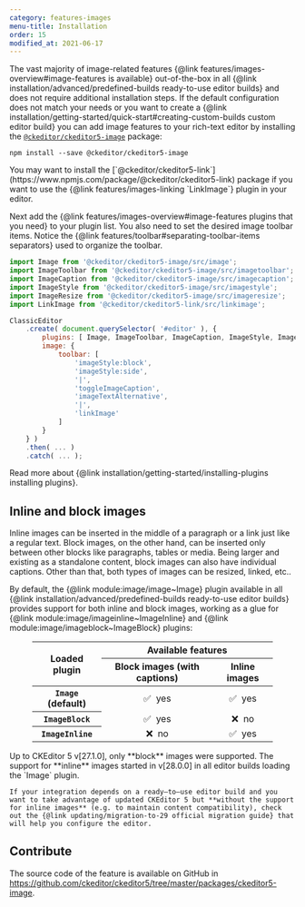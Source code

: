 ```yaml
---
category: features-images
menu-title: Installation
order: 15
modified_at: 2021-06-17
---
```


The vast majority of image-related features {@link features/images-overview#image-features is available} out-of-the-box in all {@link installation/advanced/predefined-builds ready-to-use editor builds} and does not require additional installation steps. If the default configuration does not match your needs or you want to create a {@link installation/getting-started/quick-start#creating-custom-builds custom editor build} you can add image features to your rich-text editor by installing the [`@ckeditor/ckeditor5-image`](https://www.npmjs.com/package/@ckeditor/ckeditor5-image) package:

```plaintext
npm install --save @ckeditor/ckeditor5-image
```

<info-box info>
	You may want to install the [`@ckeditor/ckeditor5-link`](https://www.npmjs.com/package/@ckeditor/ckeditor5-link) package if you want to use the {@link features/images-linking `LinkImage`} plugin in your editor.
</info-box>

Next add the {@link features/images-overview#image-features plugins that you need} to your plugin list. You also need to set the desired image toolbar items. Notice the {@link features/toolbar#separating-toolbar-items separators} used to organize the toolbar.

```js
import Image from '@ckeditor/ckeditor5-image/src/image';
import ImageToolbar from '@ckeditor/ckeditor5-image/src/imagetoolbar';
import ImageCaption from '@ckeditor/ckeditor5-image/src/imagecaption';
import ImageStyle from '@ckeditor/ckeditor5-image/src/imagestyle';
import ImageResize from '@ckeditor/ckeditor5-image/src/imageresize';
import LinkImage from '@ckeditor/ckeditor5-link/src/linkimage';

ClassicEditor
	.create( document.querySelector( '#editor' ), {
		plugins: [ Image, ImageToolbar, ImageCaption, ImageStyle, ImageResize, LinkImage ],
		image: {
			toolbar: [
				'imageStyle:block',
				'imageStyle:side',
				'|',
				'toggleImageCaption',
				'imageTextAlternative',
				'|',
				'linkImage'
			]
		}
	} )
	.then( ... )
	.catch( ... );
```

<info-box info>
	Read more about {@link installation/getting-started/installing-plugins installing plugins}.
</info-box>

## Inline and block images

Inline images can be inserted in the middle of a paragraph or a link just like a regular text. Block images, on the other hand, can be inserted only between other blocks like paragraphs, tables or media. Being larger and existing as a standalone content, block images can also have individual captions. Other than that, both types of images can be resized, linked, etc..

By default, the {@link module:image/image~Image} plugin available in all {@link installation/advanced/predefined-builds ready-to-use editor builds} provides support for both inline and block images, working as a glue for {@link module:image/imageinline~ImageInline} and {@link module:image/imageblock~ImageBlock} plugins:

<figure class="table">
	<table style="text-align: center">
		<thead>
			<tr>
				<th rowspan="2" style="vertical-align: middle">Loaded plugin</th>
				<th colspan="2">Available features</th>
			</tr>
			<tr>
				<th>Block images (with captions)</th>
				<th>Inline images</th>
			</tr>
		</thead>
		<tbody>
			<tr>
				<th><code>Image</code> (default)</th>
				<td>✅&nbsp; yes</td>
				<td>✅&nbsp; yes</td>
			</tr>
			<tr>
				<th><code>ImageBlock</code></th>
				<td>✅&nbsp; yes</td>
				<td>❌&nbsp; no</td>
			</tr>
			<tr>
				<th><code>ImageInline</code></th>
				<td>❌&nbsp; no</td>
				<td>✅&nbsp; yes</td>
			</tr>
		</tbody>
	</table>
</figure>

<info-box info>
	Up to CKEditor 5 v[27.1.0], only **block** images were supported. The support for **inline** images started in v[28.0.0] in all editor builds loading the `Image` plugin.

	If your integration depends on a ready–to–use editor build and you want to take advantage of updated CKEditor 5 but **without the support for inline images** (e.g. to maintain content compatibility), check out the {@link updating/migration-to-29 official migration guide} that will help you configure the editor.
</info-box>

## Contribute

The source code of the feature is available on GitHub in https://github.com/ckeditor/ckeditor5/tree/master/packages/ckeditor5-image.
